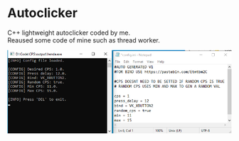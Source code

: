 # Autoclicker
C++ lightweight autoclicker coded by me.  
Reaused some code of mine such as thread worker.

![prev](prev.png)
